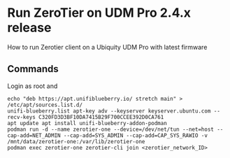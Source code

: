 
# Run ZeroTier on UDM Pro 2.4.x release

How to run Zerotier client on a Ubiquity UDM Pro with latest firmware


## Commands

Login as root and

```shell
echo "deb https://apt.unifiblueberry.io/ stretch main" > /etc/apt/sources.list.d/
unifi-blueberry.list apt-key adv --keyserver keyserver.ubuntu.com --recv-keys C320FD3D3BF10DA7415B29F700CCEE392D0CA761 
apt update apt install unifi-blueberry-addon-podman 
podman run -d --name zerotier-one --device=/dev/net/tun --net=host --cap-add=NET_ADMIN --cap-add=SYS_ADMIN --cap-add=CAP_SYS_RAWIO -v /mnt/data/zerotier-one:/var/lib/zerotier-one
podman exec zerotier-one zerotier-cli join <zerotier_network_ID>
```


